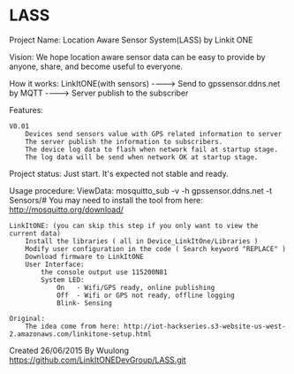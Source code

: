 # LASS
Project Name: Location Aware Sensor System(LASS) by Linkit ONE

Vision: We hope location aware sensor data can be easy to provide by anyone, share, and become useful to everyone.

How it works:
	LinkItONE(with sensors) ----> Send to gpssensor.ddns.net by MQTT ----> Server publish to the subscriber 

Features:

	V0.01
		Devices send sensors value with GPS related information to server
		The server publish the information to subscribers.
		The device log data to flash when network fail at startup stage.
		The log data will be send when network OK at startup stage.
	
Project status:
	Just start. It's expected not stable and ready.
		
Usage procedure:
	ViewData: 
		mosquitto_sub -v -h gpssensor.ddns.net -t Sensors/#
		You may need to install the tool from here: http://mosquitto.org/download/
		
	LinkItONE: (you can skip this step if you only want to view the current data)
		Install the libraries ( all in Device_LinkItOne/Libraries )
		Modify user configuration in the code ( Search keyword "REPLACE" )
		Download firmware to LinkItONE
		User Interface:
			the console output use 115200N81
			System LED: 
				On   - Wifi/GPS ready, online publishing
				Off  - Wifi or GPS not ready, offline logging
				Blink- Sensing
        
	Original:
	    The idea come from here: http://iot-hackseries.s3-website-us-west-2.amazonaws.com/linkitone-setup.html

Created 26/06/2015
By Wuulong
https://github.com/LinkItONEDevGroup/LASS.git
